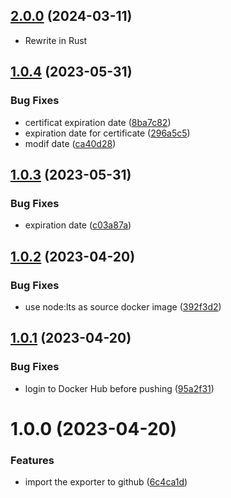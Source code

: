 ## [2.0.0](https://github.com/cnieg/secret-certificat-azure-exporter/compare/1.0.4...2.0.0) (2024-03-11)

* Rewrite in Rust

## [1.0.4](https://github.com/cnieg/secret-certificat-azure-exporter/compare/1.0.3...1.0.4) (2023-05-31)


### Bug Fixes

* certificat expiration date ([8ba7c82](https://github.com/cnieg/secret-certificat-azure-exporter/commit/8ba7c8265e1b81e8ffa37dc22d2106f7bc3a2747))
* expiration date for certificate ([296a5c5](https://github.com/cnieg/secret-certificat-azure-exporter/commit/296a5c5a0b4eb9f45c3483303681379809968a0a))
* modif date ([ca40d28](https://github.com/cnieg/secret-certificat-azure-exporter/commit/ca40d2831fd71dcfe21a6d897633f8a414dd0bc0))

## [1.0.3](https://github.com/cnieg/secret-certificat-azure-exporter/compare/1.0.2...1.0.3) (2023-05-31)


### Bug Fixes

* expiration date ([c03a87a](https://github.com/cnieg/secret-certificat-azure-exporter/commit/c03a87ac828ce973a7b4d13767f15865867e464e))

## [1.0.2](https://github.com/cnieg/secret-certificat-azure-exporter/compare/1.0.1...1.0.2) (2023-04-20)


### Bug Fixes

* use node:lts as source docker image ([392f3d2](https://github.com/cnieg/secret-certificat-azure-exporter/commit/392f3d2885a8b59f3228ce9330bd73c3224c089f))

## [1.0.1](https://github.com/cnieg/secret-certificat-azure-exporter/compare/1.0.0...1.0.1) (2023-04-20)


### Bug Fixes

* login to Docker Hub before pushing ([95a2f31](https://github.com/cnieg/secret-certificat-azure-exporter/commit/95a2f31af4f4eab47037d45ef787f12b1cd604db))

# 1.0.0 (2023-04-20)


### Features

* import the exporter to github ([6c4ca1d](https://github.com/cnieg/secret-certificat-azure-exporter/commit/6c4ca1d8343778284b3754db234c38ffd64e5985))
